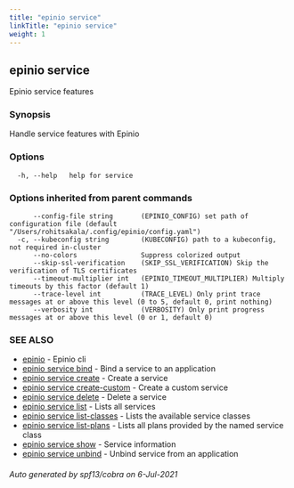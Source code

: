 ```yaml
---
title: "epinio service"
linkTitle: "epinio service"
weight: 1
---
```

## epinio service

Epinio service features

### Synopsis

Handle service features with Epinio

### Options

```
  -h, --help   help for service
```

### Options inherited from parent commands

```
      --config-file string       (EPINIO_CONFIG) set path of configuration file (default "/Users/rohitsakala/.config/epinio/config.yaml")
  -c, --kubeconfig string        (KUBECONFIG) path to a kubeconfig, not required in-cluster
      --no-colors                Suppress colorized output
      --skip-ssl-verification    (SKIP_SSL_VERIFICATION) Skip the verification of TLS certificates
      --timeout-multiplier int   (EPINIO_TIMEOUT_MULTIPLIER) Multiply timeouts by this factor (default 1)
      --trace-level int          (TRACE_LEVEL) Only print trace messages at or above this level (0 to 5, default 0, print nothing)
      --verbosity int            (VERBOSITY) Only print progress messages at or above this level (0 or 1, default 0)
```

### SEE ALSO

* [epinio](../epinio)	 - Epinio cli
* [epinio service bind](../epinio_service_bind)	 - Bind a service to an application
* [epinio service create](../epinio_service_create)	 - Create a service
* [epinio service create-custom](../epinio_service_create-custom)	 - Create a custom service
* [epinio service delete](../epinio_service_delete)	 - Delete a service
* [epinio service list](../epinio_service_list)	 - Lists all services
* [epinio service list-classes](../epinio_service_list-classes)	 - Lists the available service classes
* [epinio service list-plans](../epinio_service_list-plans)	 - Lists all plans provided by the named service class
* [epinio service show](../epinio_service_show)	 - Service information
* [epinio service unbind](../epinio_service_unbind)	 - Unbind service from an application

###### Auto generated by spf13/cobra on 6-Jul-2021
